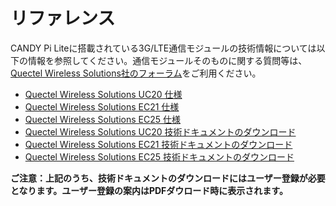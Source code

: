 # リファレンス

CANDY Pi Liteに搭載されている3G/LTE通信モジュールの技術情報については以下の情報を参照してください。通信モジュールそのものに関する質問等は、[Quectel Wireless Solutions社のフォーラム](http://www.quectel.com/bbs/)をご利用ください。

- [Quectel Wireless Solutions UC20 仕様](http://www.quectel.com/product/uc20minipcIe.htm)
- [Quectel Wireless Solutions EC21 仕様](http://www.quectel.com/product/ec21minipcIe.htm)
- [Quectel Wireless Solutions EC25 仕様](http://www.quectel.com/product/ec25minipcIe.htm)
- [Quectel Wireless Solutions UC20 技術ドキュメントのダウンロード](http://www.quectel.com/support/downloadb/TechnicalDocuments.htm?keys=UC20)
- [Quectel Wireless Solutions EC21 技術ドキュメントのダウンロード](http://www.quectel.com/support/downloadb/TechnicalDocuments.htm?keys=EC21)
- [Quectel Wireless Solutions EC25 技術ドキュメントのダウンロード](http://www.quectel.com/support/downloadb/TechnicalDocuments.htm?keys=EC25)

**ご注意：上記のうち、技術ドキュメントのダウンロードにはユーザー登録が必要となります。ユーザー登録の案内はPDFダウロード時に表示されます。**
